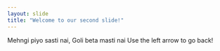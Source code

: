 ```yaml
---
layout: slide
title: "Welcome to our second slide!"
---
```

Mehngi piyo sasti nai, Goli beta masti nai
Use the left arrow to go back!
